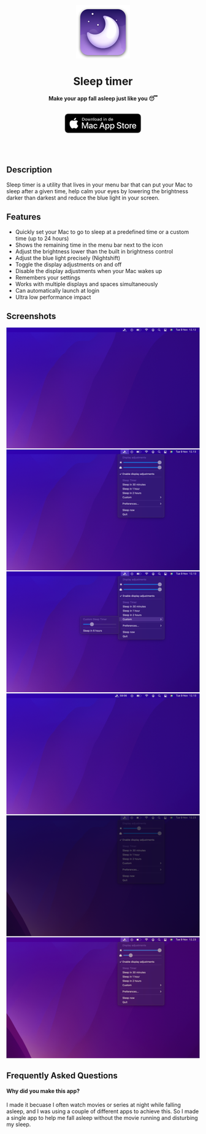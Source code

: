 <div align="center" class="hello">
    <br>
	<br>
    <br>
	<a href="https://sindresorhus.com/system-color-picker">
		<img src="appicon.png" width="140" height="140">
	</a>
	<h1>Sleep timer</h1>
	<p>
		<b>Make your app fall asleep just like you 😴</b>
	</p>
	<br>
    <a href="https://sindresorhus.com/system-color-picker">
		<img src="appstore.svg" width="200">
	</a>
	<br>
	<br>
    <br>
	<br>
</div>

## Description

Sleep timer is a utility that lives in your menu bar that can put your Mac to sleep after a given time, help calm your eyes by lowering the brightness darker than darkest and reduce the blue light in your screen.

## Features

- Quickly set your Mac to go to sleep at a predefined time or a custom time (up to 24 hours)
- Shows the remaining time in the menu bar next to the icon
- Adjust the brightness lower than the built in brightness control
- Adjust the blue light precisely (Nightshift)
- Toggle the display adjustments on and off
- Disable the display adjustments when your Mac wakes up
- Remembers your settings
- Works with multiple displays and spaces simultaneously
- Can automatically launch at login
- Ultra low performance impact

## Screenshots

![](assets/screenshots/normal-dark.png)
![](assets/screenshots/open-dark.png)
![](assets/screenshots/custom-dark.png)
![](assets/screenshots/timing-dark.png)
![](assets/screenshots/brightness-dark.png)
![](assets/screenshots/nightshift-dark.png)


## Frequently Asked Questions

#### Why did you make this app?

I made it becuase I often watch movies or series at night while falling asleep, and I was using a couple of different apps to achieve this. So I made a single app to help me fall asleep without the movie running and disturbing my sleep.

